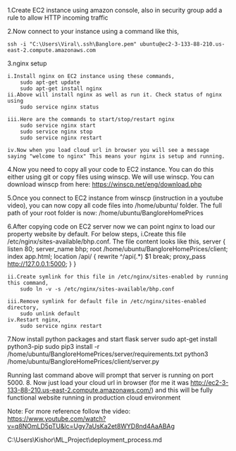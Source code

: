 



1.Create EC2 instance using amazon console, also in security group add a rule to allow HTTP incoming traffic

2.Now connect to your instance using a command like this,

    ssh -i "C:\Users\Viral\.ssh\Banglore.pem" ubuntu@ec2-3-133-88-210.us-east-2.compute.amazonaws.com

3.nginx setup

    i.Install nginx on EC2 instance using these commands,
        sudo apt-get update
        sudo apt-get install nginx
    ii.Above will install nginx as well as run it. Check status of nginx using
        sudo service nginx status

    iii.Here are the commands to start/stop/restart nginx
        sudo service nginx start
        sudo service nginx stop
        sudo service nginx restart

    iv.Now when you load cloud url in browser you will see a message saying "welcome to nginx" This means your nginx is setup and running.


4.Now you need to copy all your code to EC2 instance. You can do this either using git or copy files using winscp. We will use winscp. You can download winscp from here: https://winscp.net/eng/download.php

5.Once you connect to EC2 instance from winscp (instruction in a youtube video), you can now copy all code files into /home/ubuntu/ folder. The full path of your root folder is now: /home/ubuntu/BangloreHomePrices

6.After copying code on EC2 server now we can point nginx to load our property website by default. For below steps,
    i.Create this file /etc/nginx/sites-available/bhp.conf. The file content looks like this,
        server {
            listen 80;
                server_name bhp;
                root /home/ubuntu/BangloreHomePrices/client;
                index app.html;
                location /api/ {
                    rewrite ^/api(.*) $1 break;
                    proxy_pass http://127.0.0.1:5000;
                }
        }

    ii.Create symlink for this file in /etc/nginx/sites-enabled by running this command,
        sudo ln -v -s /etc/nginx/sites-available/bhp.conf
    
    iii.Remove symlink for default file in /etc/nginx/sites-enabled directory,
        sudo unlink default
    iv.Restart nginx,
        sudo service nginx restart

7.Now install python packages and start flask server
    sudo apt-get install python3-pip
    sudo pip3 install -r /home/ubuntu/BangloreHomePrices/server/requirements.txt
    python3 /home/ubuntu/BangloreHomePrices/client/server.py

Running last command above will prompt that server is running on port 5000. 8. Now just load your cloud url in browser (for me it was http://ec2-3-133-88-210.us-east-2.compute.amazonaws.com/) and this will be fully functional website running in production cloud environment


Note: 
For more reference follow the video: https://www.youtube.com/watch?v=q8NOmLD5pTU&lc=Ugy7aUsKa2et8WYD8nd4AaABAg


C:\Users\Kishor\ML_Project\deployment_process.md